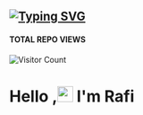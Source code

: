 

## [![Typing SVG](https://readme-typing-svg.herokuapp.com?font=Lemon+milk&color=F7000&lines=Hello...++im+Rafi;Welcome+to+my+profile;Web+developer)](https://git.io/typing-svg)
#### TOTAL REPO VIEWS
![Visitor Count](https://profile-counter.glitch.me/Rafi/count.svg)

<p style="font-size: 22px;">

# Hello ,<a href="Hey" style="font-size:10px;"><img src="https://raw.githubusercontent.com/TOXIC-DEVIL/TOXIC-DEVIL/TOXIC-DEVIL-OFFICIAL/media/Hi.gif" width="28px"></a> I'm Rafi&nbsp;
